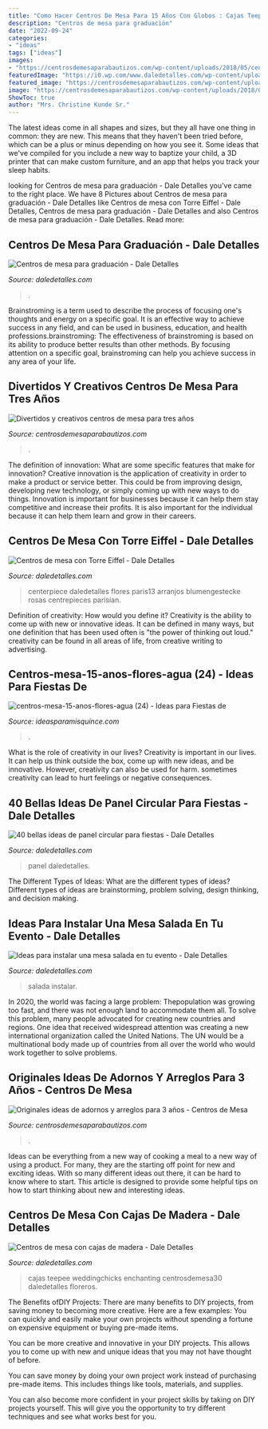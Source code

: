 ```yaml
---
title: "Como Hacer Centros De Mesa Para 15 Años Con Globos : Cajas Teepee Weddingchicks Enchanting Centrosdemesa30 Daledetalles Floreros"
description: "Centros de mesa para graduación"
date: "2022-09-24"
categories:
- "ideas"
tags: ["ideas"]
images:
- "https://centrosdemesaparabautizos.com/wp-content/uploads/2018/05/centros-de-mesa-para-tres-años-de-niña.jpg"
featuredImage: "https://i0.wp.com/www.daledetalles.com/wp-content/uploads/2017/06/graduacion-centros-de-mesa15.jpg?resize=594%2C864"
featured_image: "https://centrosdemesaparabautizos.com/wp-content/uploads/2018/05/centros-de-mesa-para-tres-años-de-niña.jpg"
image: "https://centrosdemesaparabautizos.com/wp-content/uploads/2018/05/centros-de-mesa-para-tres-años-de-niña.jpg"
ShowToc: true
author: "Mrs. Christine Kunde Sr."
---
```



The latest ideas come in all shapes and sizes, but they all have one thing in common: they are new. This means that they haven't been tried before, which can be a plus or minus depending on how you see it. Some ideas that we've compiled for you include a new way to baptize your child, a 3D printer that can make custom furniture, and an app that helps you track your sleep habits.

	

		
looking for Centros de mesa para graduación - Dale Detalles you've came to the right place. We have 8 Pictures about Centros de mesa para graduación - Dale Detalles like Centros de mesa con Torre Eiffel - Dale Detalles, Centros de mesa para graduación - Dale Detalles and also Centros de mesa para graduación - Dale Detalles. Read more:
		
    
## Centros De Mesa Para Graduación - Dale Detalles

<img loading=lazy src="https://i0.wp.com/www.daledetalles.com/wp-content/uploads/2017/06/graduacion-centros-de-mesa15.jpg?resize=594%2C864" onerror="this.onerror=null;this.src='https://tse2.mm.bing.net/th?id=OIP.N2npQAFXfc4bQ50cvksGmwHaKx&amp;pid=15.1';" alt="Centros de mesa para graduación - Dale Detalles">

_Source: daledetalles.com_

>. 

	

Brainstroming is a term used to describe the process of focusing one's thoughts and energy on a specific goal. It is an effective way to achieve success in any field, and can be used in business, education, and health professions.brainstroming: The effectiveness of brainstroming is based on its ability to produce better results than other methods. By focusing attention on a specific goal, brainstroming can help you achieve success in any area of your life.

    
## Divertidos Y Creativos Centros De Mesa Para Tres Años

<img loading=lazy src="https://centrosdemesaparabautizos.com/wp-content/uploads/2018/05/centros-de-mesa-para-tres-años-de-niña.jpg" onerror="this.onerror=null;this.src='https://tse3.mm.bing.net/th?id=OIP.yQFCVjg12FLLv0_bXRHXcgAAAA&amp;pid=15.1';" alt="Divertidos y creativos centros de mesa para tres años">

_Source: centrosdemesaparabautizos.com_

>. 

	

The definition of innovation: What are some specific features that make for innovation?
Creative innovation is the application of creativity in order to make a product or service better. This could be from improving design, developing new technology, or simply coming up with new ways to do things. Innovation is important for businesses because it can help them stay competitive and increase their profits. It is also important for the individual because it can help them learn and grow in their careers.

    
## Centros De Mesa Con Torre Eiffel - Dale Detalles

<img loading=lazy src="https://i2.wp.com/www.daledetalles.com/wp-content/uploads/2016/06/centro-de-mesa-paris13.jpg" onerror="this.onerror=null;this.src='https://tse1.mm.bing.net/th?id=OIP.BgCVlWslVV1eK9Ws_TQDZgHaLH&amp;pid=15.1';" alt="Centros de mesa con Torre Eiffel - Dale Detalles">

_Source: daledetalles.com_

>centerpiece daledetalles flores paris13 arranjos blumengestecke rosas centrepieces parisian. 

	

Definition of creativity: How would you define it?
Creativity is the ability to come up with new or innovative ideas. It can be defined in many ways, but one definition that has been used often is "the power of thinking out loud." creativity can be found in all areas of life, from creative writing to advertising.

    
## Centros-mesa-15-anos-flores-agua (24) - Ideas Para Fiestas De

<img loading=lazy src="https://ideasparamisquince.com/wp-content/uploads/2017/06/centros-mesa-15-anos-flores-agua-24.jpg" onerror="this.onerror=null;this.src='https://tse3.mm.bing.net/th?id=OIP.xmiOCiyRHKuwNnDgr2iIsgHaLG&amp;pid=15.1';" alt="centros-mesa-15-anos-flores-agua (24) - Ideas para Fiestas de">

_Source: ideasparamisquince.com_

>. 

	

What is the role of creativity in our lives?
Creativity is important in our lives. It can help us think outside the box, come up with new ideas, and be innovative. However, creativity can also be used for harm. sometimes creativity can lead to hurt feelings or negative consequences.

    
## 40 Bellas Ideas De Panel Circular Para Fiestas - Dale Detalles

<img loading=lazy src="https://www.daledetalles.com/wp-content/uploads/2020/03/panel-circular-para-fiestas34.jpg" onerror="this.onerror=null;this.src='https://tse4.mm.bing.net/th?id=OIP.CJ3j_0kHO1m5mPBZHWNSKAAAAA&amp;pid=15.1';" alt="40 bellas ideas de panel circular para fiestas - Dale Detalles">

_Source: daledetalles.com_

>panel daledetalles. 

	

The Different Types of Ideas: What are the different types of ideas?
Different types of ideas are brainstorming, problem solving, design thinking, and decision making.

    
## Ideas Para Instalar Una Mesa Salada En Tu Evento - Dale Detalles

<img loading=lazy src="https://i1.wp.com/www.daledetalles.com/wp-content/uploads/2016/08/mesa-salada18.jpg" onerror="this.onerror=null;this.src='https://tse4.mm.bing.net/th?id=OIP.j3izmxr_gnrn0DofkkVnyAHaFj&amp;pid=15.1';" alt="Ideas para instalar una mesa salada en tu evento - Dale Detalles">

_Source: daledetalles.com_

>salada instalar. 

	

In 2020, the world was facing a large problem: Thepopulation was growing too fast, and there was not enough land to accommodate them all. To solve this problem, many people advocated for creating new countries and regions. One idea that received widespread attention was creating a new international organization called the United Nations. The UN would be a multinational body made up of countries from all over the world who would work together to solve problems.

    
## Originales Ideas De Adornos Y Arreglos Para 3 Años - Centros De Mesa

<img loading=lazy src="https://centrosdemesaparabautizos.com/wp-content/uploads/2019/02/arreglos-para-3-años-niña.jpg" onerror="this.onerror=null;this.src='https://tse3.mm.bing.net/th?id=OIP.6fEDN5d1RMS0Gd57NrVoAgAAAA&amp;pid=15.1';" alt="Originales ideas de adornos y arreglos para 3 años - Centros de Mesa">

_Source: centrosdemesaparabautizos.com_

>. 

	

Ideas can be everything from a new way of cooking a meal to a new way of using a product. For many, they are the starting off point for new and exciting ideas. With so many different ideas out there, it can be hard to know where to start. This article is designed to provide some helpful tips on how to start thinking about new and interesting ideas.

    
## Centros De Mesa Con Cajas De Madera - Dale Detalles

<img loading=lazy src="https://i0.wp.com/www.daledetalles.com/wp-content/uploads/2017/05/centros-de-mesa-con-cajas-de-madera16.jpg?resize=506%2C759" onerror="this.onerror=null;this.src='https://tse3.mm.bing.net/th?id=OIP.KqQmvhIPFFhlMS3vx_L0wAHaLH&amp;pid=15.1';" alt="Centros de mesa con cajas de madera - Dale Detalles">

_Source: daledetalles.com_

>cajas teepee weddingchicks enchanting centrosdemesa30 daledetalles floreros. 

	

The Benefits ofDIY Projects:
There are many benefits to DIY projects, from saving money to becoming more creative. Here are a few examples: 
You can quickly and easily make your own projects without spending a fortune on expensive equipment or buying pre-made items. 

You can be more creative and innovative in your DIY projects. This allows you to come up with new and unique ideas that you may not have thought of before. 

You can save money by doing your own project work instead of purchasing pre-made items. This includes things like tools, materials, and supplies. 

You can also become more confident in your project skills by taking on DIY projects yourself. This will give you the opportunity to try different techniques and see what works best for you.

